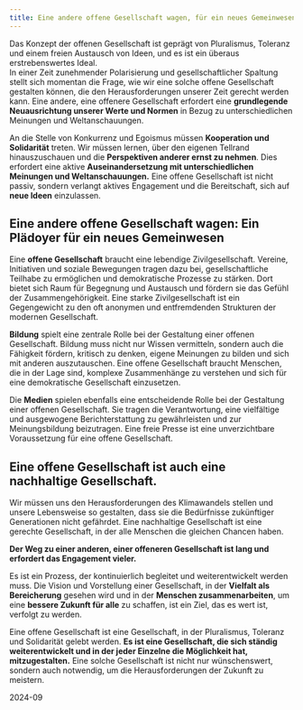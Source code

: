 ```yaml
---
title: Eine andere offene Gesellschaft wagen, für ein neues Gemeinwesen
---  
```

Das Konzept der offenen Gesellschaft ist geprägt von Pluralismus, Toleranz und einem freien Austausch von Ideen, und es ist ein überaus erstrebenswertes Ideal.      
In einer Zeit zunehmender Polarisierung und gesellschaftlicher Spaltung stellt sich momentan die Frage, wie wir eine solche offene Gesellschaft gestalten können, die den Herausforderungen unserer Zeit gerecht werden kann. Eine andere, eine offenere Gesellschaft erfordert eine **grundlegende Neuausrichtung unserer Werte und Normen** in Bezug zu unterschiedlichen Meinungen und Weltanschauungen.

An die Stelle von Konkurrenz und Egoismus müssen **Kooperation und Solidarität** treten. Wir müssen lernen, über den eigenen Tellrand hinauszuschauen und die **Perspektiven anderer ernst zu nehmen**. Dies erfordert eine aktive **Auseinandersetzung mit unterschiedlichen Meinungen und Weltanschauungen.** Eine offene Gesellschaft ist nicht passiv, sondern verlangt aktives Engagement und die Bereitschaft, sich auf **neue Ideen** einzulassen.

## Eine andere offene Gesellschaft wagen: Ein Plädoyer für ein neues Gemeinwesen

Eine **offene Gesellschaft** braucht eine lebendige Zivilgesellschaft. Vereine, Initiativen und soziale Bewegungen tragen dazu bei, gesellschaftliche Teilhabe zu ermöglichen und demokratische Prozesse zu stärken. Dort bietet sich Raum für Begegnung und Austausch und fördern sie das Gefühl der Zusammengehörigkeit. Eine starke Zivilgesellschaft ist ein Gegengewicht zu den oft anonymen und entfremdenden Strukturen der modernen Gesellschaft.

**Bildung** spielt eine zentrale Rolle bei der Gestaltung einer offenen Gesellschaft. Bildung muss nicht nur Wissen vermitteln, sondern auch die Fähigkeit fördern, kritisch zu denken, eigene Meinungen zu bilden und sich mit anderen auszutauschen. Eine offene Gesellschaft braucht Menschen, die in der Lage sind, komplexe Zusammenhänge zu verstehen und sich für eine demokratische Gesellschaft einzusetzen.

Die **Medien** spielen ebenfalls eine entscheidende Rolle bei der Gestaltung einer offenen Gesellschaft. Sie tragen die Verantwortung, eine vielfältige und ausgewogene Berichterstattung zu gewährleisten und zur Meinungsbildung beizutragen. Eine freie Presse ist eine unverzichtbare Voraussetzung für eine offene Gesellschaft.

## Eine offene Gesellschaft ist auch eine nachhaltige Gesellschaft. 

Wir müssen uns den Herausforderungen des Klimawandels stellen und unsere Lebensweise so gestalten, dass sie die Bedürfnisse zukünftiger Generationen nicht gefährdet. Eine nachhaltige Gesellschaft ist eine gerechte Gesellschaft, in der alle Menschen die gleichen Chancen haben.

**Der Weg zu einer anderen, einer offeneren Gesellschaft ist lang und erfordert das Engagement vieler.** 

Es ist ein Prozess, der kontinuierlich begleitet und weiterentwickelt werden muss. Die Vision und Vorstellung einer Gesellschaft, in der **Vielfalt als Bereicherung** gesehen wird und in der **Menschen zusammenarbeiten**, um eine **bessere Zukunft für alle** zu schaffen, ist ein Ziel, das es wert ist, verfolgt zu werden.

Eine offene Gesellschaft ist eine Gesellschaft, in der Pluralismus, Toleranz und Solidarität gelebt werden. **Es ist eine Gesellschaft, die sich ständig weiterentwickelt und in der jeder Einzelne die Möglichkeit hat, mitzugestalten.** Eine solche Gesellschaft ist nicht nur wünschenswert, sondern auch notwendig, um die Herausforderungen der Zukunft zu meistern.

2024-09
